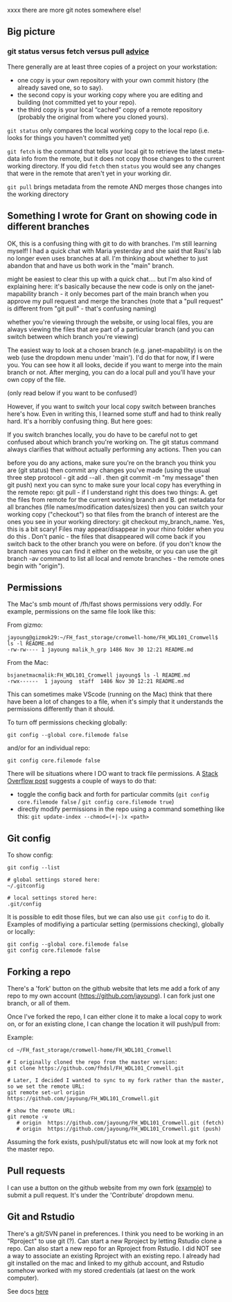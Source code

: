 xxxx there are more git notes somewhere else!

## Big picture


### git status versus fetch versus pull [advice](https://www.freecodecamp.org/news/git-fetch-vs-pull/)

There generally are at least three copies of a project on your workstation:
- one copy is your own repository with your own commit history (the already saved one, so to say).
- the second copy is your working copy where you are editing and building (not committed yet to your repo).
- the third copy is your local “cached” copy of a remote repository (probably the original from where you cloned yours).

`git status` only compares the local working copy to the local repo (i.e. looks for things you haven't committed yet)

`git fetch` is the command that tells your local git to retrieve the latest meta-data info from the remote, but it does not copy those changes to the current working directory. If you did `fetch` then `status` you would see any changes that were in the remote that aren't yet in your working dir.

`git pull` brings metadata from the remote AND merges those changes into the working directory


## Something I wrote for Grant on showing code in different branches

OK, this is a confusing thing with git to do with branches. I'm still learning myself! I had a quick chat with Maria yesterday and she said that Rasi's lab no longer even uses branches at all. I'm thinking about whether to just abandon that and have us both work in the "main" branch.

might be easiest to clear this up with a quick chat.... but I'm also kind of explaining here: it's basically because the new code is only on the janet-mapability branch - it only becomes part of the main branch when you approve my pull request and merge the branches (note that a "pull request" is different from "git pull" - that's confusing naming)

whether you're viewing through the website, or using local files, you are always viewing the files that are part of a particular branch (and you can switch between which branch you're viewing)

The easiest way to look at a chosen branch (e.g. janet-mapability) is on the web (use the dropdown menu under 'main'). I'd do that for now, if I were you. You can see how it all looks, decide if you want to merge into the main branch or not. After merging, you can do a local pull and you'll have your own copy of the file.

(only read below if you want to be confused!)

However, if you want to switch your local copy switch between branches here's how. Even in writing this, I learned some stuff and had to think really hard. It's a horribly confusing thing. But here goes:

If you switch branches locally, you do have to be careful not to get confused about which branch you're working on. The git status command always clarifies that without actually performing any actions. Then you can

before you do any actions, make sure you're on the branch you think you are (git status) then commit any changes you've made (using the usual three step protocol -  git add --all . then git commit -m "my message" then git push)
next you can sync to make sure your local copy has everything in the remote repo: git pull - if I understand right this does two things: A. get the files from remote for the current working branch and B. get metadata for all branches (file names/modification dates/sizes)
then you can switch your working copy ("checkout") so that files from the branch of interest are the ones you see in your working directory:  git checkout my_branch_name. Yes, this is a bit scary! Files may appear/disappear in your rhino folder when you do this . Don't panic - the files that disappeared will come back if you switch back to the other branch you were on before. (if you don't know the branch names you can find it either on the website, or you can use the git branch -av command to list all local and remote branches - the remote ones begin with "origin").



## Permissions

The Mac's smb mount of /fh/fast shows permissions very oddly.  For example, permissions on the same file look like this:

From gizmo:
```
jayoung@gizmok29:~/FH_fast_storage/cromwell-home/FH_WDL101_Cromwell$ ls -l README.md 
-rw-rw---- 1 jayoung malik_h_grp 1486 Nov 30 12:21 README.md
```
From the Mac:
```
bsjanetmacmalik:FH_WDL101_Cromwell jayoung$ ls -l README.md 
-rwx------  1 jayoung  staff  1486 Nov 30 12:21 README.md
```

This can sometimes make VScode (running on the Mac) think that there have been a lot of changes to a file, when it's simply that it understands the permissions differently than it should.

To turn off permissions checking globally:
```
git config --global core.filemode false
```

and/or for an individual repo:
```
git config core.filemode false
```

There will be situations where I DO want to track file permissions. A [Stack Overflow post](https://stackoverflow.com/questions/1257592/how-do-i-remove-files-saying-old-mode-100755-new-mode-100644-from-unstaged-cha/1257613#1257613) suggests a couple of ways to do that:
- toggle the config back and forth for particular commits (`git config core.filemode false` / `git config core.filemode true`)
- directly modify permissions in the repo using a command something like this: `git update-index --chmod=(+|-)x <path>`

## Git config

To show config:
```
git config --list

# global settings stored here:
~/.gitconfig 

# local settings stored here: 
.git/config
```
It is possible to edit those files, but we can also use `git config` to do it. Examples of modifiying a particular setting (permissions checking), globally or locally:
```
git config --global core.filemode false
git config core.filemode false
```







## Forking a repo

There's a 'fork' button on the github website that lets me add a fork of any repo to my own account (https://github.com/jayoung).  I can fork just one branch, or all of them.

Once I've forked the repo, I can either clone it to make a local copy to work on, or for an existing clone, I can change the location it will push/pull from:

Example: 
```
cd ~/FH_fast_storage/cromwell-home/FH_WDL101_Cromwell

# I originally cloned the repo from the master version:
git clone https://github.com/fhdsl/FH_WDL101_Cromwell.git

# Later, I decided I wanted to sync to my fork rather than the master, so we set the remote URL:
git remote set-url origin https://github.com/jayoung/FH_WDL101_Cromwell.git

# show the remote URL:
git remote -v
   # origin  https://github.com/jayoung/FH_WDL101_Cromwell.git (fetch)
   # origin  https://github.com/jayoung/FH_WDL101_Cromwell.git (push)
```

Assuming the fork exists, push/pull/status etc will now look at my fork not the master repo.

## Pull requests

I can use a button on the github website from my own fork ([example](https://github.com/jayoung/FH_WDL101_Cromwell.git)) to submit a pull request. It's under the 'Contribute' dropdown menu.

## Git and Rstudio

There's a git/SVN panel in preferences. I think you need to be working in an "Rproject" to use git (?).  Can start a new Rproject by letting Rstudio clone a repo.  Can also start a new repo for an Rproject from Rstudio.  I did NOT see a way to associate an existing Rproject with an existing repo.  I already had git installed on the mac and linked to my github account, and Rstudio somehow worked with my stored credentials (at laest on the work computer).

See docs [here](https://support.posit.co/hc/en-us/articles/200532077)

